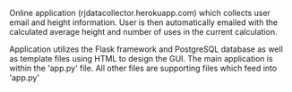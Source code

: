Online application (rjdatacollector.herokuapp.com) which collects user email and height information. User is then automatically emailed with the calculated average height and number of uses in the current calculation. 

Application utilizes the Flask framework and PostgreSQL database as well as template files using HTML to design the GUI. The main application is within the 'app.py' file. All other files are supporting files which feed into 'app.py'
